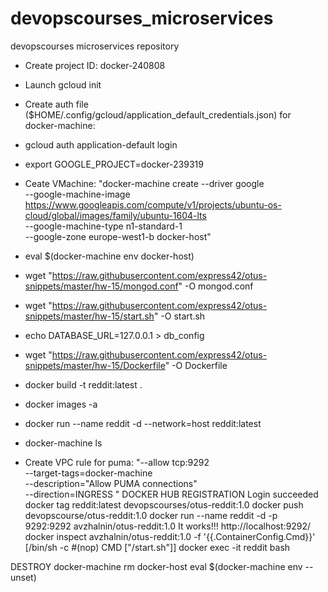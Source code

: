 # devopscourses_microservices
devopscourses microservices repository
- Create project ID: docker-240808
- Launch gcloud init
- Create auth file ($HOME/.config/gcloud/application_default_credentials.json) for docker-machine:
- gcloud auth application-default login
- export GOOGLE_PROJECT=docker-239319
- Ceate VMachine: 
"docker-machine create --driver google \
--google-machine-image https://www.googleapis.com/compute/v1/projects/ubuntu-os-cloud/global/images/family/ubuntu-1604-lts \
--google-machine-type n1-standard-1 \
--google-zone europe-west1-b docker-host"

- eval $(docker-machine env docker-host)
- wget "https://raw.githubusercontent.com/express42/otus-snippets/master/hw-15/mongod.conf" -O mongod.conf
- wget "https://raw.githubusercontent.com/express42/otus-snippets/master/hw-15/start.sh" -O start.sh
- echo DATABASE_URL=127.0.0.1 > db_config
- wget "https://raw.githubusercontent.com/express42/otus-snippets/master/hw-15/Dockerfile" -O Dockerfile
- docker build -t reddit:latest .
- docker images -a
- docker run --name reddit -d --network=host reddit:latest
- docker-machine ls
- Create VPC rule for puma:
"--allow tcp:9292 \
--target-tags=docker-machine \
--description="Allow PUMA connections" \
--direction=INGRESS
"
DOCKER HUB REGISTRATION
Login succeeded
docker tag reddit:latest devopscourses/otus-reddit:1.0
docker push devopscourse/otus-reddit:1.0
docker run --name reddit -d -p 9292:9292 avzhalnin/otus-reddit:1.0
It works!!! http://localhost:9292/
docker inspect avzhalnin/otus-reddit:1.0 -f '{{.ContainerConfig.Cmd}}' [/bin/sh -c #(nop) CMD ["/start.sh"]]
docker exec -it reddit bash

DESTROY
docker-machine rm docker-host
eval $(docker-machine env --unset)
